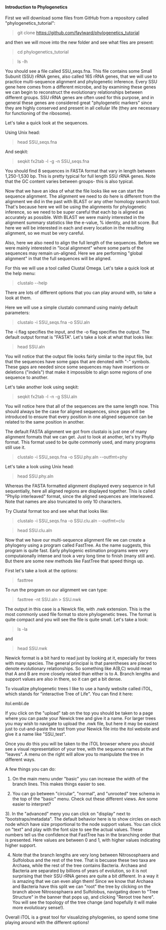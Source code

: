 #### Introduction to Phylogenetics #####


First we will download some files from GitHub from a repository called "phylogenetics_tutorial":

>git clone https://github.com/faylward/phylogenetics_tutorial

and then we will move into the new folder and see what files are present:

>cd phylogenetics_tutorial

>ls -lh

You should see a file called SSU_seqs.fna. This file contains some Small Subunit (SSU) rRNA genes, also called 16S rRNA genes, that we will use to practice multi-sequence alignment and phylogenetic inference. Every SSU gene here comes from a different microbe, and by examining these genes we can begin to reconstruct the evolutionary relationships between different groups. SSU rRNA genes are often used for this purpose, and in general these genes are considered great "phylogenetic markers" since they are highly conserved and present in all cellular life (they are necessary for functioning of the ribosome). 

Let's take a quick look at the sequences. 

Using Unix head:

>head SSU_seqs.fna

And seqkit:

>seqkit fx2tab -l -g -n SSU_seqs.fna

You should find 8 sequences in FASTA format that vary in length between 1,250-1,530 bp. This is pretty typical for full length SSU rRNA genes. Note that the GC content varies between groups- this is also typical. 

Now that we have an idea of what the file looks like we can start the sequence alignment. The alignment we need to do here is different from the alignment we did in the past with BLAST or any other homology search tool. That's because here we will be using the alignments for phylogenetic inference, so we need to be super careful that each bp is aligned as accurately as possible. With BLAST we were mainly interested in the alignment summary statistics like the e-value, % identity, and bit score. But here we will be interested in each and every location in the resulting alignment, so we must be very careful. 

Also, here we also need to align the full length of the sequences. Before we were mainly interested in "local alignment" where some parts of the sequences may remain un-aligned. Here we are performing "global alignment" in that the full sequences will be aligned. 

For this we will use a tool called Clustal Omega. Let's take a quick look at the help menu:

>clustalo --help

There are lots of different options that you can play around with, so take a look at them. 

Here we will use a simple clustalo command using mainly default parameters:

>clustalo -i SSU_seqs.fna -o SSU.aln

The -i flag specifies the input, and the -o flag specifies the output. The default output format is "FASTA". Let's take a look at what that looks like:

>head SSU.aln

You will notice that the output file looks fairly similar to the input file, but that the sequences have some gaps that are denoted with "-" symbols. These gaps are needed since some sequences may have insertions or deletions ("indels") that make it impossible to align some regions of one sequence to another. 

Let's take another look using seqkit:

>seqkit fx2tab -l -n -g  SSU.aln

You will notice here that all of the sequences are the same length now. This should always be the case for aligned sequences, since gaps will be introduced to ensure that every position in one aligned sequence can be related to the same position in another. 

The default FASTA alignment we got from clustalo is just one of many alignment formats that we can get. Just to look at another, let's try Phylip format. This format used to be quite commonly used, and many programs still use it. 

>clustalo -i SSU_seqs.fna -o SSU.phy.aln --outfmt=phy

Let's take a look using Unix head:

>head SSU.phy.aln

Whereas the FASTA formatted alignment displayed every sequence in full sequentially, here all aligned regions are displayed together. This is called "Phylip interleaved" format, since the aligned sequences are interleaved. Note that names are also truncated to only 10 characters.  

Try Clustal format too and see what that looks like:

>clustalo -i SSU_seqs.fna -o SSU.clu.aln --outfmt=clu

>head SSU.clu.aln


Now that we have our multi-sequence alignment file we can create a phylogeny using a program called FastTree. 
As the name suggests, this program is quite fast. Early phylogenic estimation programs were very computaionally intense and took a very long time to finish (many still are). But there are some new methods like FastTree that speed things up. 

First let's take a look at the options:

>fasttree



To run the program on our alignment we can type:

>fasttree -nt SSU.aln > SSU.nwk

The output in this case is a Newick file, with .nwk extension. This is the most commonly used file format to store phylogenetic trees. The format is quite compact and you will see the file is quite small. Let's take a look:

>ls -la

and 

>head SSU.nwk


Newick format is a bit hard to read just by looking at it, especially for trees with many species. The general principal is that parentheses are placed to denote evolutionary relationships. So something like  A(B,C) would mean that A and B are more closely related than either is to A. Branch lengths and support values are also in there, so it can get a bit dense.


To visualize phylogenetic trees I like to use a handy website called iTOL, which stands for "interactive Tree of Life". You can find it here:

itol.embl.de

If you click on the "upload" tab on the top you should be taken to a page where you can paste your Newick tree and give it a name. For larger trees you may wish to navigate to upload the .nwk file, but here it may be easiest just to cut-and-paste the test from your Newick file into the itol website and give it a name like "SSU_test". 

Once you do this you will be taken to the iTOL browser where you should see a visual representation of your tree, with the sequence names at the "leaves". A menu on the right will allow you to manipulate the tree in different ways. 

A few things you can do:

1) On the main menu under "basic" you can increase the width of the branch lines. This makes things easier to see. 

2) You can go between "circular", "normal", and "unrooted" tree schema in the top of the "basic" menu. Check out these different views. Are some easier to interpret?

3). In the "advanced" meny you can click on "display" next to "bootstraps/metadata". The default behavior here is to show circles on each node which have size proportional to the node support values. You can click on "text" and play with the font size to see the actual values. These numbers tell us the confidence that FastTree has in the branching order that is presented. Here values are between 0 and 1, with higher values indicating higher support. 

4) Note that the branch lengths are very long between Nitrososphaera and Sulfolobus and the rest of the tree. That is becuase these two taxa are Archaea, while the rest of the tree contains Bacteria. Archaea and Bacteria are separated by billions of years of evolution, so it is not surprising that their SSU rRNA genes are quite a bit different. In a way it is amazing that we can even align them!
Since we know that Archaea and Bacteria have this split we can "root" the tree by clicking on the branch above Nitrososphaera and Sulfolobus, navigating down to "Tree Structure" in the banner that pops up, and clicking "Reroot tree here". You will see the topology of the tree change (and hopefully it will make more evolutioary sense!). 

Overall iTOL is a great tool for visualizing phylogenies, so spend some time playing around with the different options!

